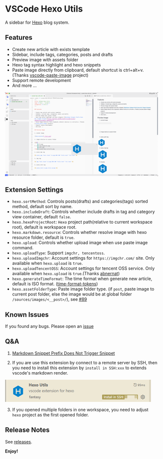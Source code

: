 # VSCode Hexo Utils

A sidebar for [Hexo] blog system.

## Features

- Create new article with exists template
- Sidebar, include tags, categories, posts and drafts
- Preview image with assets folder
- Hexo tag syntax highlight and hexo snippets
- Paste image directly from clipboard, default shortcut is ctrl+alt+v. (Thanks [vscode-paste-image] project)
- Support remote development
- And more ...

![feature](docs-images/feature.png)

## Extension Settings

- `hexo.sortMethod`: Controls posts(drafts) and categories(tags) sorted method, default sort by name.
- `hexo.includeDraft`: Controls whether include drafts in tag and category view container, default `false`.
- `hexo.hexoProjectRoot`: `Hexo` project path(relative to current workspace root), default is workspace root.
- `hexo.markdown.resource`: Controls whether resolve image with hexo resource folder, default is `true`.
- `hexo.upload`: Controls whether upload image when use paste image command.
- `hexo.uploadType`: Support `imgchr, tencentoss`.
- `hexo.uploadImgchr`: Account settings for `https://imgchr.com/` site. Only available when `hexo.upload` is `true`.
- `hexo.uploadTencentOSS`: Account settings for tencent OSS service. Only available when `hexo.upload` is `true`.(Thanks [abnernat])
- `hexo.generateTimeFormat`: The time format when generate new article, default is ISO format. ([time-format-tokens])
- `hexo.assetFolderType`: Paste image folder type. (if `post`, paste image to current post folder, else the image would be at global folder `/sources/images/<__post>/`), see [#89](https://github.com/0x-jerry/vscode-hexo-utils/pull/89)

## Known Issues

If you found any bugs. Please open an [issue](https://github.com/0x-jerry/vscode-hexo-utils/issues/new?assignees=&labels=&template=bug_report.md&title=)

## Q&A

1. [Markdown Snippet Prefix Does Not Trigger Snippet](https://github.com/Microsoft/vscode/issues/28048#issuecomment-306616235)

2. If you are use this extension by connect to a remote server by SSH, then you need to install this extension by `install in SSH:xxx` to extends vscode's markdown render.

![](./docs-images/ssh.png)

3. If you opened multiple folders in one workspace, you need to adjust `hexo` project as the first opened folder.

## Release Notes

See [releases](https://github.com/0x-jerry/vscode-hexo-utils/releases).

[hexo]: https://hexo.io
[vscode-paste-image]: https://github.com/mushanshitiancai/vscode-paste-image
[time-format-tokens]: https://day.js.org/docs/en/plugin/custom-parse-format#list-of-all-available-format-tokens
[abnernat]: https://github.com/abnernat

**Enjoy!**
